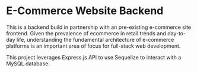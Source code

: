 # E-Commerce Website Backend
This is a backend build in partnership with an pre-existing e-commerce site frontend.  Given the prevalence of ecommerce in retail trends and day-to-day life, understanding the fundamental architecture of e-commerce platforms is an important area of focus for full-stack web development.

This project leverages Express.js API to use Sequelize to interact with a MySQL database.
